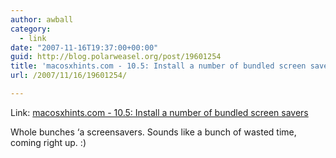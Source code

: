 ```yaml
---
author: awball
category:
  - link
date: "2007-11-16T19:37:00+00:00"
guid: http://blog.polarweasel.org/post/19601254
title: 'macosxhints.com - 10.5: Install a number of bundled screen savers'
url: /2007/11/16/19601254/

---
```

Link: [macosxhints.com - 10.5: Install a number of bundled screen savers](http://www.macosxhints.com/article.php?story=20071103144536447)

Whole bunches ‘a screensavers. Sounds like a bunch of wasted time, coming right up. :)

